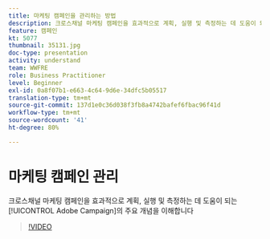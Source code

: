 ```yaml
---
title: 마케팅 캠페인을 관리하는 방법
description: 크로스채널 마케팅 캠페인을 효과적으로 계획, 실행 및 측정하는 데 도움이 되는 Adobe Campaign의 주요 개념을 이해합니다.
feature: 캠페인
kt: 5077
thumbnail: 35131.jpg
doc-type: presentation
activity: understand
team: WWFRE
role: Business Practitioner
level: Beginner
exl-id: 0a8f07b1-e663-4c64-9d6e-34dfc5b05517
translation-type: tm+mt
source-git-commit: 137d1e0c36d038f3fb8a4742bafef6fbac96f41d
workflow-type: tm+mt
source-wordcount: '41'
ht-degree: 80%

---
```


# 마케팅 캠페인 관리

크로스채널 마케팅 캠페인을 효과적으로 계획, 실행 및 측정하는 데 도움이 되는 [!UICONTROL Adobe Campaign]의 주요 개념을 이해합니다

>[!VIDEO](https://video.tv.adobe.com/v/35131?quality=12)
